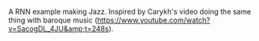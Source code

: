 A RNN example making Jazz. Inspired by Carykh's video doing the same thing with baroque music 
(https://www.youtube.com/watch?v=SacogDL_4JU&amp;t=248s).
